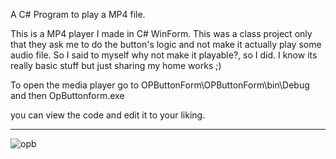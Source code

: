 A C# Program to play a MP4 file.

This is a MP4 player I made in C# WinForm.
This was a class project only that they ask me to do the button's logic and not make it actually play some audio file.
So I said to myself why not make it playable?, so I did. I know its really basic stuff but just sharing my home works ;)

To open the media player go to OPButtonForm\OPButtonForm\bin\Debug and then OpButtonform.exe

you can view the code and edit it to your liking.

-----------------------------------------------------------------------------
![opb](https://user-images.githubusercontent.com/80118008/125911536-36f37850-81d7-47ab-a285-0348afd7f339.PNG)
